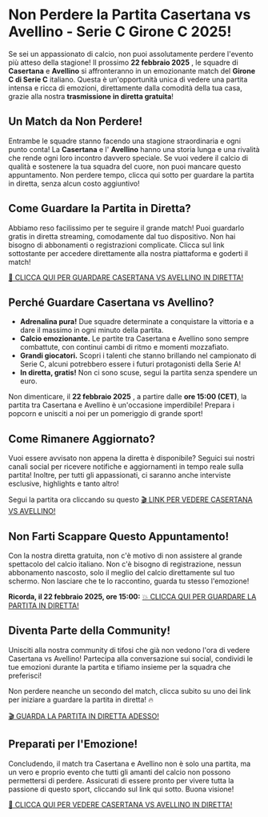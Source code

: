 # Non Perdere la Partita Casertana vs Avellino - Serie C Girone C 2025!

Se sei un appassionato di calcio, non puoi assolutamente perdere l'evento più atteso della stagione! Il prossimo **22 febbraio 2025** , le squadre di **Casertana** e **Avellino** si affronteranno in un emozionante match del **Girone C di Serie C** italiano. Questa è un'opportunità unica di vedere una partita intensa e ricca di emozioni, direttamente dalla comodità della tua casa, grazie alla nostra **trasmissione in diretta gratuita**!

## Un Match da Non Perdere!

Entrambe le squadre stanno facendo una stagione straordinaria e ogni punto conta! La **Casertana** e l' **Avellino** hanno una storia lunga e una rivalità che rende ogni loro incontro davvero speciale. Se vuoi vedere il calcio di qualità e sostenere la tua squadra del cuore, non puoi mancare questo appuntamento. Non perdere tempo, clicca qui sotto per guardare la partita in diretta, senza alcun costo aggiuntivo!

## Come Guardare la Partita in Diretta?

Abbiamo reso facilissimo per te seguire il grande match! Puoi guardarlo gratis in diretta streaming, comodamente dal tuo dispositivo. Non hai bisogno di abbonamenti o registrazioni complicate. Clicca sul link sottostante per accedere direttamente alla nostra piattaforma e goderti il match!

[🎥 CLICCA QUI PER GUARDARE CASERTANA VS AVELLINO IN DIRETTA!](https://tinyurl.com/livestreamfreeo?st=Casertana+vs+Avellino&si=gh)

## Perché Guardare Casertana vs Avellino?

- **Adrenalina pura!** Due squadre determinate a conquistare la vittoria e a dare il massimo in ogni minuto della partita.
- **Calcio emozionante.** Le partite tra Casertana e Avellino sono sempre combattute, con continui cambi di ritmo e momenti mozzafiato.
- **Grandi giocatori.** Scopri i talenti che stanno brillando nel campionato di Serie C, alcuni potrebbero essere i futuri protagonisti della Serie A!
- **In diretta, gratis!** Non ci sono scuse, segui la partita senza spendere un euro.

Non dimenticare, il **22 febbraio 2025** , a partire dalle **ore 15:00 (CET)**, la partita tra Casertana e Avellino è un'occasione imperdibile! Prepara i popcorn e unisciti a noi per un pomeriggio di grande sport!

## Come Rimanere Aggiornato?

Vuoi essere avvisato non appena la diretta è disponibile? Seguici sui nostri canali social per ricevere notifiche e aggiornamenti in tempo reale sulla partita! Inoltre, per tutti gli appassionati, ci saranno anche interviste esclusive, highlights e tanto altro!

Segui la partita ora cliccando su questo [🎬 LINK PER VEDERE CASERTANA VS AVELLINO!](https://tinyurl.com/livestreamfreeo?st=Casertana+vs+Avellino&si=gh)

## Non Farti Scappare Questo Appuntamento!

Con la nostra diretta gratuita, non c'è motivo di non assistere al grande spettacolo del calcio italiano. Non c'è bisogno di registrazione, nessun abbonamento nascosto, solo il meglio del calcio direttamente sul tuo schermo. Non lasciare che te lo raccontino, guarda tu stesso l'emozione!

**Ricorda, il 22 febbraio 2025, ore 15:00:** [💥 CLICCA QUI PER GUARDARE LA PARTITA IN DIRETTA!](https://tinyurl.com/livestreamfreeo?st=Casertana+vs+Avellino&si=gh)

## Diventa Parte della Community!

Unisciti alla nostra community di tifosi che già non vedono l'ora di vedere Casertana vs Avellino! Partecipa alla conversazione sui social, condividi le tue emozioni durante la partita e tifiamo insieme per la squadra che preferisci!

Non perdere neanche un secondo del match, clicca subito su uno dei link per iniziare a guardare la partita in diretta! 🔥

[🎬 GUARDA LA PARTITA IN DIRETTA ADESSO!](https://tinyurl.com/livestreamfreeo?st=Casertana+vs+Avellino&si=gh)

## Preparati per l'Emozione!

Concludendo, il match tra Casertana e Avellino non è solo una partita, ma un vero e proprio evento che tutti gli amanti del calcio non possono permettersi di perdere. Assicurati di essere pronto per vivere tutta la passione di questo sport, cliccando sul link qui sotto. Buona visione!

[🎥 CLICCA QUI PER VEDERE CASERTANA VS AVELLINO IN DIRETTA!](https://tinyurl.com/livestreamfreeo?st=Casertana+vs+Avellino&si=gh)
